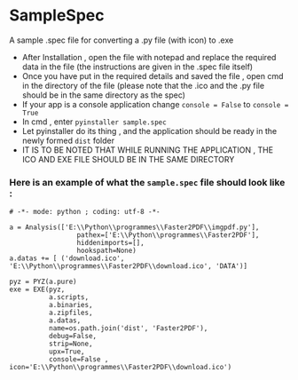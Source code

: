 # SampleSpec
A sample .spec file for converting a .py file (with icon) to .exe

- After Installation , open the file with notepad and replace the required data in the file (the instructions are given in the .spec file itself)
- Once you have put in the required details and saved the file , open cmd in the directory of the file (please note that the .ico and the .py file should be in the same directory as the spec)
- If your app is a console application change `console = False` to `console = True`
- In cmd , enter ```pyinstaller sample.spec```
- Let pyinstaller do its thing , and the application should be ready in the newly formed `dist` folder
- IT IS TO BE NOTED THAT WHILE RUNNING THE APPLICATION , THE ICO AND EXE FILE SHOULD BE IN THE SAME DIRECTORY 

### Here is an example of what the `sample.spec` file should look like :
```
# -*- mode: python ; coding: utf-8 -*-

a = Analysis(['E:\\Python\\programmes\\Faster2PDF\\imgpdf.py'],
                 pathex=['E:\\Python\\programmes\\Faster2PDF'],
                 hiddenimports=[],
                 hookspath=None)
a.datas += [ ('download.ico', 'E:\\Python\\programmes\\Faster2PDF\\download.ico', 'DATA')]

pyz = PYZ(a.pure)
exe = EXE(pyz,
          a.scripts,
          a.binaries,
          a.zipfiles,
          a.datas,
          name=os.path.join('dist', 'Faster2PDF'),
          debug=False,
          strip=None,
          upx=True,
          console=False , icon='E:\\Python\\programmes\\Faster2PDF\\download.ico')
```          
